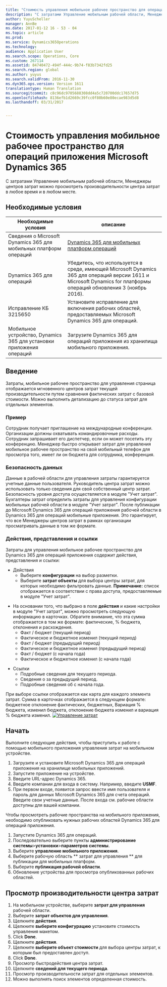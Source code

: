```yaml
---
title: "Стоимость управления мобильное рабочее пространство для операций приложения Microsoft Dynamics 365"
description: "С затратами Управление мобильным рабочей области, Менеджеры центров затрат можно просмотреть производительности центра затрат в любое время и в любом месте."
author: YuyuScheller
manager: AnnBe
ms.date: 2017-01-12 16 - 53 - 04
ms.topic: article
ms.prod: 
ms.service: Dynamics365Operations
ms.technology: 
audience: Application User
ms.search.scope: Operations, Core
ms.custom: 267114
ms.assetid: 84740472-494f-444c-9b74-f83b7342fd25
ms.search.region: global
ms.author: yuyus
ms.search.validFrom: 2016-11-30
ms.dyn365.ops.version: Version 1611
translationtype: Human Translation
ms.sourcegitcommit: c8c96dc9705688308dd4a5c720700ddc17657d75
ms.openlocfilehash: 8136efb1d2669c39fcc0f80b60e80ecae983d5d8
ms.lasthandoff: 03/31/2017


---
```


# <a name="cost-controlling-mobile-workspace-for-microsoft-dynamics-365-for-operations-app"></a>Стоимость управления мобильное рабочее пространство для операций приложения Microsoft Dynamics 365

С затратами Управление мобильным рабочей области, Менеджеры центров затрат можно просмотреть производительности центра затрат в любое время и в любом месте. 

<a name="prerequisites"></a>Необходимые условия
-------------

| Необходимые условия                                                         | описание                                                                                                                                                                   |
|----------------------------------------------------------------------|-------------------------------------------------------------------------------------------------------------------------------------------------------------------------------|
| Сведения о Microsoft Dynamics 365 для мобильных платформ операций | [Dynamics 365 для мобильных платформ операций](/dynamics365/operations/dev-itpro/mobile-apps/mobile-platform)                                                              |
| Dynamics 365 для операций                                          | Убедитесь, что используется в среде, имеющей Microsoft Dynamics 365 для операций версии 1611 и Microsoft Dynamics for платформы операций обновления 3 (ноябрь 2016). |
| Исправление КБ 3215650                                                    | Установите исправление для включения рабочих областей, предоставляемых Microsoft Dynamics 365 для операций.                                                                       |
| Мобильное устройство, Dynamics 365 для установки приложения операций | Загрузите Dynamics 365 для операций приложения из хранилища мобильного приложения.                                                                                                      |

## <a name="introduction"></a>Введение
Затраты, мобильное рабочее пространство для управления страница отображается мгновенного центров затрат текущей производительности путем сравнения фактических затрат с базовой стоимости. Можно выполнить детализацию до статуса затрат для отдельных элементов.

### <a name="example"></a>Пример

Сотрудник получает приглашение на международные конференции. Организации должны охватывать командировочные расходы. Сотрудник запрашивает его диспетчер, если он может посетить эту конференцию. Менеджер быстро открывает затрат для управления мобильное рабочее пространство на свой мобильный телефон для просмотра того, имеет ли он бюджета для сотрудника, конференция.

### <a name="data-security"></a>Безопасность данных

Данные в рабочей области для управления затраты гарантируется учетные данные пользователя. Руководитель центра затрат можно использовать только сведения для свой собственный центр затрат. Безопасность уровня доступа осуществляется в модуле "Учет затрат". Бухгалтеры затрат определить затраты для управления конфигурации мобильных рабочей области в модуле "Учет затрат". После публикации до Microsoft Dynamics 365 для операций приложения рабочей области в Dynamics 365 для операций мобильные приложения. Это гарантирует, что все Менеджеры центров затрат в рамках организации просматривать данные в том же формате.

### <a name="actions-views-and-links"></a>Действия, представления и ссылки

Затраты для управления мобильное рабочее пространство для Dynamics 365 для операций приложения содержит действия, представления и ссылки:

-   Действия 
    -   Выберите **конфигурации** на выбор разметки.
    -   Выберите **затрат объекты** для выбора центры затрат, для которых необходимо фильтровать данные. **Примечание:** список отображается в соответствии с права доступа, предоставляемые в модуле "Учет затрат".

<!-- -->

-   На основании того, что выбрано в поле **действия** и какие настройки в модуле "Учет затрат", можно просмотреть следующую информацию в карточках. Обратите внимание, что эта сумма отображается в том же формате: фактические, % бюджета, отклонения и расхождения. 
    -   Факт / бюджет (текущий период)
    -   Фактическое и бюджетное изменил (текущий период)
    -   Факт / бюджет (предыдущий период)
    -   Фактическое и бюджетное изменил (предыдущий период)
    -   Факт / бюджет (с начала года)
    -   Фактическое и бюджетное изменил (с начала года)

<!-- -->

-   Ссылки
    -   Подробные сведения для текущего периода.
    -   Сведения о за предыдущий период.
    -   Подробные сведения об с начала года.

При выборе ссылки отображается как карта для каждого элемента затрат. Сумма в карточках отображается в следующем формате: бюджетное отклонение фактических, бюджетных, Вариация % бюджета, изменил бюджета, отклонение бюджета изменил и вариация % бюджета изменил.  [![Управление затрат](./media/cost-controlling.png)](./media/cost-controlling.png)

## <a name="get-started"></a>Начать
Выполните следующие действия, чтобы приступить к работе с помощью мобильного приложения управления затрат на мобильном устройстве.

1.  Загрузите и установите Microsoft Dynamics 365 для операций приложения на хранилище мобильных приложений.
2.  Запустите приложение на устройстве.
3.  Введите URL-адрес Dynamics 365.
4.  Введите компании для входа в систему. Например, введите **USMF**.
5.  При первом входе, появится запрос ввести имя пользователя и пароль для данных Microsoft Dynamics 365 для счета операций. Введите свои учетные данные. После входа см. рабочие области доступны для вашей компании.

Чтобы просмотреть рабочие пространства на мобильного приложения, необходимо опубликовать нужных рабочих областей Dynamics 365 для операций приложения.

1.  Запустите Dynamics 365 для операций.
2.  Последовательно выберите пункты **администрирование системы**&gt;**установки**&gt;**параметров системы**.
3.  Выберите **управление мобильного приложения**.
4.  Выберите рабочую область ** затрат для управления ** для публикации для мобильных платформ.
5.  Выберите **публикация рабочей области**.
6.  Обновление устройства для просмотра опубликованных рабочих областей.

## <a name="view-the-performance-of-your-cost-center"></a>Просмотр производительности центра затрат
1.  На мобильном устройстве, выберите **затрат для управления** рабочей области.
2.  Выберите **затрат объектов для управления**.
3.  Щелкните **действия**.
4.  Щелкните **выберите конфигурацию** установите стоимость управления макетом.
5.  Click **Done**.
6.  Щелкните **действия**.
7.  Щелкните **выберите объект стоимости** для выбора центры затрат, к которым был предоставлен доступ.
8.  Click **Done**.
9.  Просмотр быстродействия центра затрат.
10. Щелкните **сведений для текущего периода**.
11. Просмотр производительности затрат для отдельных элементов.
12. Можно выполнять поиск элементов определенная стоимость.




